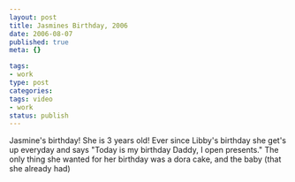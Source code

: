 ```yaml
--- 
layout: post
title: Jasmines Birthday, 2006
date: 2006-08-07
published: true
meta: {}

tags: 
- work
type: post
categories: 
tags: video
- work
status: publish
---
```

Jasmine&#039;s birthday! She is 3 years old! Ever since Libby&#039;s birthday she get&#039;s up everyday and says "Today is my birthday Daddy, I open presents." The only thing she wanted for her birthday was a dora cake, and the baby (that she already had)<br /><br /><div align="center"></div>
